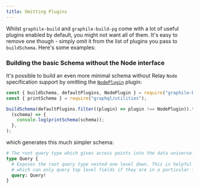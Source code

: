 ```yaml
---
title: Omitting Plugins
---
```


Whilst `graphile-build` and `graphile-build-pg` come with a lot of useful
plugins enabled by default, you might not want all of them. It's easy to
remove one though - simply omit it from the list of plugins you pass to
`buildSchema`. Here's some examples:

### Building the basic Schema without the Node interface

It's possible to build an even more minimal schema without Relay `Node`
specification support by omitting the
[`NodePlugin`](./default-plugins#nodeplugin) plugin:

<!-- source: examples/emptier-schema.js -->

```js
const { buildSchema, defaultPlugins, NodePlugin } = require("graphile-build");
const { printSchema } = require("graphql/utilities");

buildSchema(defaultPlugins.filter((plugin) => plugin !== NodePlugin)).then(
  (schema) => {
    console.log(printSchema(schema));
  },
);
```

which generates this much simpler schema:

```graphql
# The root query type which gives access points into the data universe.
type Query {
  # Exposes the root query type nested one level down. This is helpful for Relay 1
  # which can only query top level fields if they are in a particular form.
  query: Query!
}
```
